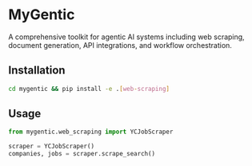 # MyGentic

A comprehensive toolkit for agentic AI systems including web scraping, document generation, API integrations, and workflow orchestration.

## Installation

```bash
cd mygentic && pip install -e .[web-scraping]
```

## Usage

```python
from mygentic.web_scraping import YCJobScraper

scraper = YCJobScraper()
companies, jobs = scraper.scrape_search()
```